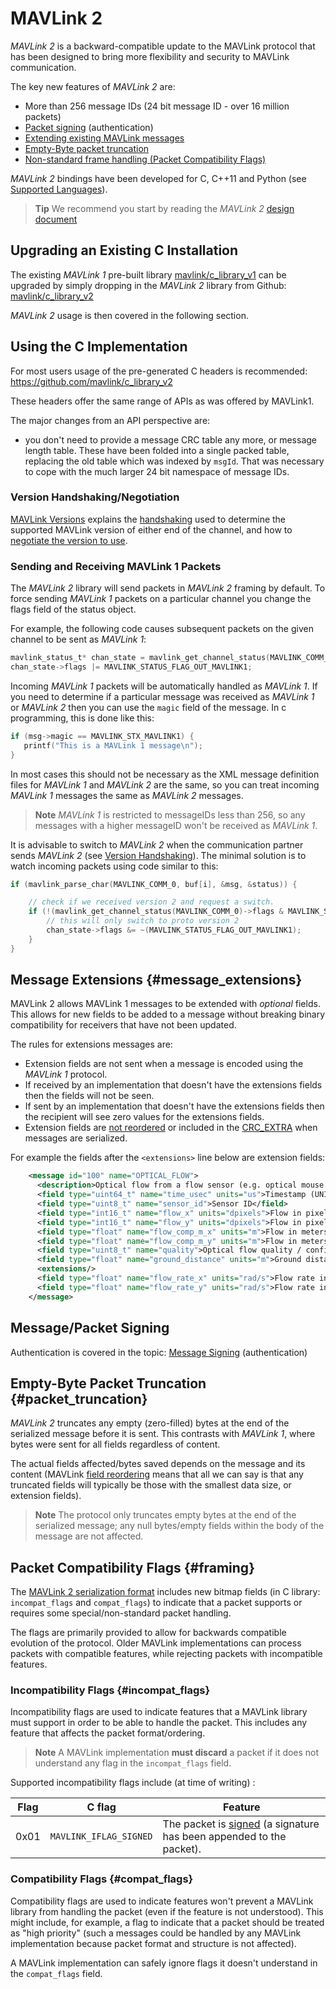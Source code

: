 # MAVLink 2

*MAVLink 2* is a backward-compatible update to the MAVLink protocol that has been designed to bring more flexibility and security to MAVLink communication.

The key new features of *MAVLink 2* are:

* More than 256 message IDs (24 bit message ID - over 16 million packets)
* [Packet signing](../guide/message_signing.md) (authentication)
* [Extending existing MAVLink messages](#message_extensions)
* [Empty-Byte packet truncation](#packet_truncation)
* [Non-standard frame handling (Packet Compatibility Flags)](#framing)

*MAVLink 2* bindings have been developed for C, C++11 and Python (see [Supported Languages](../README.md#supported_languages)).

> **Tip** We recommend you start by reading the *MAVLink 2* [design document](https://docs.google.com/document/d/1XtbD0ORNkhZ8eKrsbSIZNLyg9sFRXMXbsR2mp37KbIg/edit?usp=sharing)

## Upgrading an Existing C Installation

The existing *MAVLink 1* pre-built library [mavlink/c_library_v1](https://github.com/mavlink/c_library_v1) can be upgraded by simply dropping in the *MAVLink 2* library from Github: [mavlink/c_library_v2](https://github.com/mavlink/c_library_v2)

*MAVLink 2* usage is then covered in the following section.

## Using the C Implementation

For most users usage of the pre-generated C headers is recommended: https://github.com/mavlink/c_library_v2

These headers offer the same range of APIs as was offered by MAVLink1.

The major changes from an API perspective are:

* you don't need to provide a message CRC table any more, or message length table. These have been folded into a single packed table, replacing the old table which was indexed by `msgId`. That was necessary to cope with the much larger 24 bit namespace of message IDs.

### Version Handshaking/Negotiation

[MAVLink Versions](../guide/mavlink_version.md) explains the [handshaking](../guide/mavlink_version.md#version_handshaking) used to determine the supported MAVLink version of either end of the channel, and how to [negotiate the version to use](#negotiating_versions).

### Sending and Receiving MAVLink 1 Packets

The *MAVLink 2* library will send packets in *MAVLink 2* framing by default. To force sending *MAVLink 1* packets on a particular channel you change the flags field of the status object.

For example, the following code causes subsequent packets on the given channel to be sent as *MAVLink 1*:

```C
mavlink_status_t* chan_state = mavlink_get_channel_status(MAVLINK_COMM_0);
chan_state->flags |= MAVLINK_STATUS_FLAG_OUT_MAVLINK1;
```

Incoming *MAVLink 1* packets will be automatically handled as *MAVLink 1*. If you need to determine if a particular message was received as *MAVLink 1* or *MAVLink 2* then you can use the `magic` field of the message. In c programming, this is done like this:

```c
if (msg->magic == MAVLINK_STX_MAVLINK1) {
   printf("This is a MAVLink 1 message\n");
}
```

In most cases this should not be necessary as the XML message definition files for *MAVLink 1* and *MAVLink 2* are the same, so you can treat incoming *MAVLink 1* messages the same as *MAVLink 2* messages.

> **Note** *MAVLink 1* is restricted to messageIDs less than 256, so any messages with a higher messageID won't be received as *MAVLink 1*.

It is advisable to switch to *MAVLink 2* when the communication partner sends *MAVLink 2* (see [Version Handshaking](../guide/mavlink_version.md#version_handshaking)). The minimal solution is to watch incoming packets using code similar to this:

```C
if (mavlink_parse_char(MAVLINK_COMM_0, buf[i], &msg, &status)) {

    // check if we received version 2 and request a switch.
    if (!(mavlink_get_channel_status(MAVLINK_COMM_0)->flags & MAVLINK_STATUS_FLAG_IN_MAVLINK1)) {
        // this will only switch to proto version 2
        chan_state->flags &= ~(MAVLINK_STATUS_FLAG_OUT_MAVLINK1);
    }
}
```

## Message Extensions {#message_extensions}

MAVLink 2 allows MAVLink 1 messages to be extended with *optional* fields. This allows for new fields to be added to a message without breaking binary compatibility for receivers that have not been updated.

The rules for extensions messages are:

* Extension fields are not sent when a message is encoded using the *MAVLink 1* protocol. 
* If received by an implementation that doesn't have the extensions fields then the fields will not be seen.
* If sent by an implementation that doesn't have the extensions fields then the recipient will see zero values for the extensions fields.
* Extension fields are [not reordered](../guide/serialization.md#field_reordering) or included in the [CRC_EXTRA](../guide/serialization.md#crc_extra) when messages are serialized.

For example the fields after the `<extensions>` line below are extension fields:

```xml
    <message id="100" name="OPTICAL_FLOW">
      <description>Optical flow from a flow sensor (e.g. optical mouse sensor)</description>
      <field type="uint64_t" name="time_usec" units="us">Timestamp (UNIX)</field>
      <field type="uint8_t" name="sensor_id">Sensor ID</field>
      <field type="int16_t" name="flow_x" units="dpixels">Flow in pixels * 10 in x-sensor direction (dezi-pixels)</field>
      <field type="int16_t" name="flow_y" units="dpixels">Flow in pixels * 10 in y-sensor direction (dezi-pixels)</field>
      <field type="float" name="flow_comp_m_x" units="m">Flow in meters in x-sensor direction, angular-speed compensated</field>
      <field type="float" name="flow_comp_m_y" units="m">Flow in meters in y-sensor direction, angular-speed compensated</field>
      <field type="uint8_t" name="quality">Optical flow quality / confidence. 0: bad, 255: maximum quality</field>
      <field type="float" name="ground_distance" units="m">Ground distance in meters. Positive value: distance known. Negative value: Unknown distance</field>
      <extensions/>
      <field type="float" name="flow_rate_x" units="rad/s">Flow rate in radians/second about X axis</field>
      <field type="float" name="flow_rate_y" units="rad/s">Flow rate in radians/second about Y axis</field>
    </message>
```

## Message/Packet Signing

Authentication is covered in the topic: [Message Signing](../guide/message_signing.md) (authentication)

## Empty-Byte Packet Truncation {#packet_truncation}

*MAVLink 2* truncates any empty (zero-filled) bytes at the end of the serialized message before it is sent. This contrasts with *MAVLink 1*, where bytes were sent for all fields regardless of content.

The actual fields affected/bytes saved depends on the message and its content (MAVLink [field reordering](../guide/serialization.md#field_reordering) means that all we can say is that any truncated fields will typically be those with the smallest data size, or extension fields).

> **Note** The protocol only truncates empty bytes at the end of the serialized message; any null bytes/empty fields within the body of the message are not affected.

## Packet Compatibility Flags {#framing}

The [MAVLink 2 serialization format](../guide/serialization.md#mavlink2_packet_format) includes new bitmap fields (in C library: `incompat_flags` and `compat_flags`) to indicate that a packet supports or requires some special/non-standard packet handling.

The flags are primarily provided to allow for backwards compatible evolution of the protocol. Older MAVLink implementations can process packets with compatible features, while rejecting packets with incompatible features.

### Incompatibility Flags {#incompat_flags}

Incompatibility flags are used to indicate features that a MAVLink library must support in order to be able to handle the packet. This includes any feature that affects the packet format/ordering.

> **Note** A MAVLink implementation **must discard** a packet if it does not understand any flag in the `incompat_flags` field.

Supported incompatibility flags include (at time of writing) :

| Flag                          | C flag                 | Feature                                                                                            |
| ----------------------------- | ---------------------- | -------------------------------------------------------------------------------------------------- |
| <span id="MAVLINK_IFLAG_SIGNED"></span>0x01 | `MAVLINK_IFLAG_SIGNED` | The packet is [signed](../guide/message_signing.md) (a signature has been appended to the packet). |

### Compatibility Flags {#compat_flags}

Compatibility flags are used to indicate features won't prevent a MAVLink library from handling the packet (even if the feature is not understood). This might include, for example, a flag to indicate that a packet should be treated as "high priority" (such a messages could be handled by any MAVLink implementation because packet format and structure is not affected).

A MAVLink implementation can safely ignore flags it doesn't understand in the `compat_flags` field.